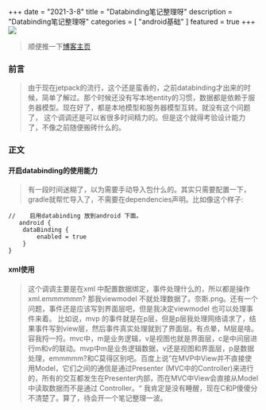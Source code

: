 +++
date = "2021-3-8"
title = "Databinding笔记整理呀"
description = "Databinding笔记整理呀"
categories = [
"android基础"
]
featured = true
+++
![](https://gitee.com/lalalaxiaowifi/pictures/raw/master/image/%E6%97%A5%E5%B8%B8%E6%90%AC%E7%A0%96%E5%A4%B4.png)
>顺便推一下[博客主页](http://lalalaxiaowifi.gitee.io/pictures/) 
### 前言
> 由于现在jetpack的流行，这个还是蛮香的，之前databinding才出来的时候，简单了解过。那个时候还没有写本地entity的习惯，数据都是依赖于服务器模型。现在好了，都是本地模型和服务器模型互转。就没有这个问题了，
> 这个调调还是可以省很多时间精力的。但是这个就得考验设计能力了，不像之前随便搬砖什么的。

### 正文
#### 开启databinding的使用能力
> 有一段时间迷糊了，以为需要手动导入包什么的。其实只需要配置一下，gradle就帮忙导入了，不需要在dependencies声明。比如像这个样子:

````aidl
//    启用databinding 放到android 下面。
   android {
    dataBinding {
        enabled = true
    }
}
````
#### xml使用
> 这个调调主要是在xml 中配置数据绑定，事件处理什么的，所以都是操作xml.emmmmmm? 那我viewmodel 不就处理数据了。奈斯.png。还有一个问题，事件还是应该写到界面层吧，但是我决定viewmodel 也可以处理事件来着。
> 比如说，mvp 的事件就是在p层，但是p层我处理网络请求了，结果事件写到view层，然后事件真实处理就到了界面层。有点晕，M层是啥。
> 容我捋一捋。mvc中，m是业务逻辑，v是视图也就是界面层，c是中间层进行m和v的联动。mvp中m是业务逻辑数据，v还是视图和界面层，p是数据处理，emmmmm?和C莫得区别吧。百度上说”在MVP中View并不直接使用Model，它们之间的通信是通过Presenter (MVC中的Controller)来进行的，所有的交互都发生在Presenter内部，而在MVC中View会直接从Model中读取数据而不是通过 Controller。“
> 我肯定是没有睡醒，现在C和P傻傻分不清楚了。算了，待会开一个笔记整理一波。

